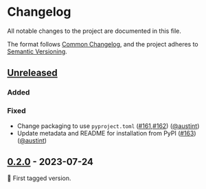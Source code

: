 # Changelog

All notable changes to the project are documented in this file.

The format follows [Common Changelog](https://common-changelog.org/),
and the project adheres to [Semantic Versioning](https://semver.org/spec/v2.0.0.html).

## [Unreleased]

### Added

### Fixed

- Change packaging to use `pyproject.toml` ([#161](https://github.com/dockstring/dockstring/pull/161),[#162](https://github.com/dockstring/dockstring/pull/162)) ([@austint])
- Update metadata and README for installation from PyPI  ([#163](https://github.com/dockstring/dockstring/pull/163)) ([@austint])

## [0.2.0] - 2023-07-24

:seedling: First tagged version.

[Unreleased]: https://github.com/microsoft/syntheseus/compare/v0.2.0...HEAD
[0.2.0]: https://github.com/microsoft/syntheseus/releases/tag/v0.2.0

[@austint]: https://github.com/AustinT
